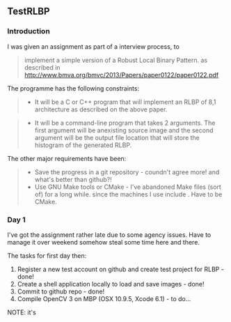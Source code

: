 ## TestRLBP

### Introduction
I was given an assignment as part of a interview process, to 
> implement a simple version of a Robust Local Binary Pattern. 
> as described in http://www.bmva.org/bmvc/2013/Papers/paper0122/paper0122.pdf

The programme has the following constraints:
>- It will be a C or C++ program that will implement an RLBP of 8,1 architecture as described on the above paper.

>- It will be a command-line program that takes 2 arguments. The first argument will be anexisting source image and the second argument will be the output file location that will store the histogram of the generated RLBP.

The other major requirements have been:
>- Save the progress in a git repository - coundn't agree more! and what's better than github?!
>- Use GNU Make tools or CMake - I've abandoned Make files (sort of) for a long while. since the machines I use include . Have to be CMake.



### Day 1
I've got the assignment rather late due to some agency issues. Have to manage it over weekend somehow steal some time here and there.

The tasks for first day then:
1) Register a new test account on github and create test project for RLBP - done!
2) Create a shell application locally to load and save images - done!
3) Commit to github repo - done!
4) Compile OpenCV 3 on MBP (OSX 10.9.5, Xcode 6.1) - to do...

NOTE: it's 

